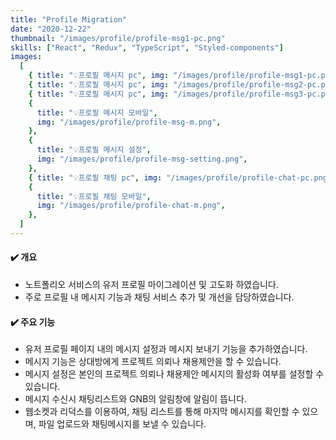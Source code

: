 ```yaml
---
title: "Profile Migration"
date: "2020-12-22"
thumbnail: "/images/profile/profile-msg1-pc.png"
skills: ["React", "Redux", "TypeScript", "Styled-components"]
images:
  [
    { title: "💡프로필 메시지 pc", img: "/images/profile/profile-msg1-pc.png" },
    { title: "💡프로필 메시지 pc", img: "/images/profile/profile-msg2-pc.png" },
    { title: "💡프로필 메시지 pc", img: "/images/profile/profile-msg3-pc.png" },
    {
      title: "💡프로필 메시지 모바일",
      img: "/images/profile/profile-msg-m.png",
    },
    {
      title: "💡프로필 메시지 설정",
      img: "/images/profile/profile-msg-setting.png",
    },
    { title: "💡프로필 채팅 pc", img: "/images/profile/profile-chat-pc.png" },
    {
      title: "💡프로필 채팅 모바일",
      img: "/images/profile/profile-chat-m.png",
    },
  ]
---
```


#### **✔️ 개요**

- 노트폴리오 서비스의 유저 프로필 마이그레이션 및 고도화 하였습니다.
- 주로 프로필 내 메시지 기능과 채팅 서비스 추가 및 개선을 담당하였습니다.

#### **✔️ 주요 기능**

- 유저 프로필 페이지 내의 메시지 설정과 메시지 보내기 기능을 추가하였습니다.
- 메시지 기능은 상대방에게 프로젝트 의뢰나 채용제안을 할 수 있습니다.
- 메시지 설정은 본인의 프로젝트 의뢰나 채용제안 메시지의 활성화 여부를 설정할 수 있습니다.
- 메시지 수신시 채팅리스트와 GNB의 알림창에 알림이 뜹니다.
- 웹소켓과 리덕스를 이용하여, 채팅 리스트를 통해 마지막 메시지를 확인할 수 있으며, 파일 업로드와 채팅메시지를 보낼 수 있습니다.
